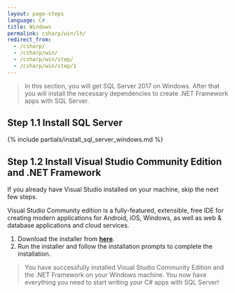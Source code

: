 ```yaml
---
layout: page-steps
language: C#
title: Windows
permalink: csharp/win/lh/
redirect_from:
  - /csharp/
  - /csharp/win/
  - /csharp/win/step/
  - /csharp/win/step/1
---
```


> In this section, you will get SQL Server 2017 on Windows. After that you will install the necessary dependencies to create .NET Framework apps with SQL Server. 

## Step 1.1 Install SQL Server

{% include partials/install_sql_server_windows.md %}

## Step 1.2 Install Visual Studio Community Edition and .NET Framework

If you already have Visual Studio installed on your machine, skip the next few steps.

Visual Studio Community edition is a fully-featured, extensible, free IDE for creating modern applications for Android, iOS, Windows, as well as web & database applications and cloud services.

1. Download the installer from **[here](https://www.visualstudio.com/thank-you-downloading-visual-studio/?sku=Community&rel=15)**.
1. Run the installer and follow the installation prompts to complete the installation.

> You have successfully installed Visual Studio Community Edition and the .NET Framework on your Windows machine. You now have everything you need to start writing your C# apps with SQL Server!
